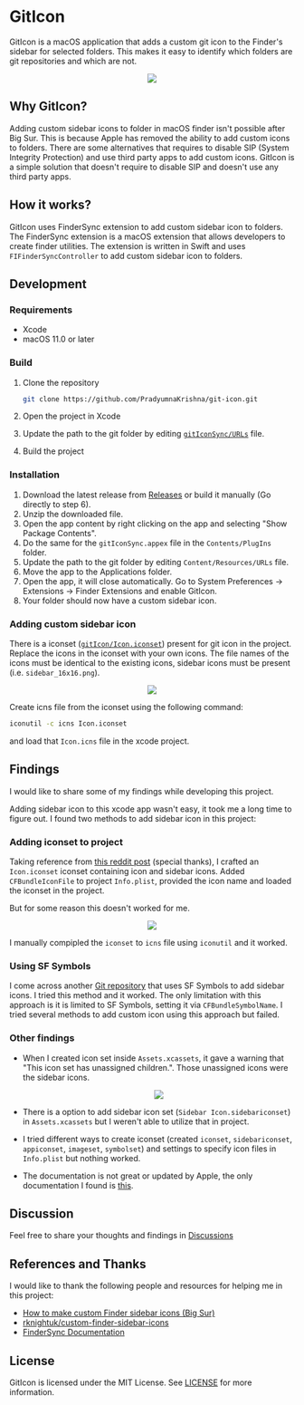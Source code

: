 # GitIcon

GitIcon is a macOS application that adds a custom git icon to the Finder's sidebar for selected folders. This makes it easy to identify which folders are git repositories and which are not.

<p align="center"><img src="docs/assets/giticon.png" /></p>

## Why GitIcon?

Adding custom sidebar icons to folder in macOS finder isn't possible after Big Sur. This is because Apple has removed the ability to add custom icons to folders. There are some alternatives that requires to disable SIP (System Integrity Protection) and use third party apps to add custom icons. GitIcon is a simple solution that doesn't require to disable SIP and doesn't use any third party apps.

## How it works?

GitIcon uses FinderSync extension to add custom sidebar icon to folders. The FinderSync extension is a macOS extension that allows developers to create finder utilities. The extension is written in Swift and uses `FIFinderSyncController` to add custom sidebar icon to folders.

## Development

### Requirements

- Xcode
- macOS 11.0 or later

### Build

1. Clone the repository

   ```bash
   git clone https://github.com/PradyumnaKrishna/git-icon.git
   ```

2. Open the project in Xcode
3. Update the path to the git folder by editing [`gitIconSync/URLs`](gitIconSync/URLs) file.
3. Build the project

### Installation

1. Download the latest release from [Releases](https://github.com/PradyumnaKrishna/git-icon/releases) or build it manually (Go directly to step 6).
2. Unzip the downloaded file.
3. Open the app content by right clicking on the app and selecting "Show Package Contents".
4. Do the same for the `gitIconSync.appex` file in the `Contents/PlugIns` folder.
5. Update the path to the git folder by editing `Content/Resources/URLs` file.
6. Move the app to the Applications folder.
7. Open the app, it will close automatically. Go to System Preferences -> Extensions -> Finder Extensions and enable GitIcon.
8. Your folder should now have a custom sidebar icon.

### Adding custom sidebar icon

There is a iconset ([`gitIcon/Icon.iconset`](gitIcon/Icon.iconset)) present for git icon in the project. Replace the icons in the iconset with your own icons. The file names of the icons must be identical to the existing icons, sidebar icons must be present (i.e. `sidebar_16x16.png`).

<p align="center"><img src="docs/assets/iconset.png" /></p>

Create icns file from the iconset using the following command:

```bash
iconutil -c icns Icon.iconset
```

and load that `Icon.icns` file in the xcode project.

## Findings

I would like to share some of my findings while developing this project.

Adding sidebar icon to this xcode app wasn't easy, it took me a long time to figure out. I found two methods to add sidebar icon in this project:

### Adding iconset to project

Taking reference from [this reddit post](https://www.reddit.com/r/mac/comments/seig87/how_to_make_custom_finder_sidebar_icons_big_sur/) (special thanks), I crafted an `Icon.iconset` iconset containing icon and sidebar icons. Added `CFBundleIconFile` to project `Info.plist`, provided the icon name and loaded the iconset in the project.

But for some reason this doesn't worked for me.

<p align="center"><img src="docs/assets/failed.png" /></p>

I manually compipled the `iconset` to `icns` file using `iconutil` and it worked.

### Using SF Symbols

I come across another [Git repository](https://github.com/rknightuk/custom-finder-sidebar-icons) that uses SF Symbols to add sidebar icons. I tried this method and it worked. The only limitation with this approach is it is limited to SF Symbols, setting it via `CFBundleSymbolName`. I tried several methods to add custom icon using this approach but failed.

### Other findings

* When I created icon set inside `Assets.xcassets`, it gave a warning that "This icon set has unassigned children.". Those unassigned icons were the sidebar icons.

  <p align="center"><img src="docs/assets/unassigned-iconset.png" /></p>

* There is a option to add sidebar icon set (`Sidebar Icon.sidebariconset`) in `Assets.xcassets` but I weren't able to utilize that in project.

* I tried different ways to create iconset (created `iconset`, `sidebariconset`, `appiconset`, `imageset`, `symbolset`) and settings to specify icon files in `Info.plist` but nothing worked.

* The documentation is not great or updated by Apple, the only documentation I found is [this](https://developer.apple.com/library/archive/documentation/General/Conceptual/ExtensibilityPG/Finder.html#//apple_ref/doc/uid/TP40014214-CH15-SW15).

## Discussion

Feel free to share your thoughts and findings in [Discussions](https://github.com/PradyumnaKrishna/git-icon/discussions)

## References and Thanks

I would like to thank the following people and resources for helping me in this project:

* [How to make custom Finder sidebar icons (Big Sur)](https://www.reddit.com/r/mac/comments/seig87/how_to_make_custom_finder_sidebar_icons_big_sur/)
* [rknightuk/custom-finder-sidebar-icons](https://github.com/rknightuk/custom-finder-sidebar-icons)
* [FinderSync Documentation](https://developer.apple.com/library/archive/documentation/General/Conceptual/ExtensibilityPG/Finder.html#//apple_ref/doc/uid/TP40014214-CH15-SW15)

## License

GitIcon is licensed under the MIT License. See [LICENSE](LICENSE.md) for more information.
